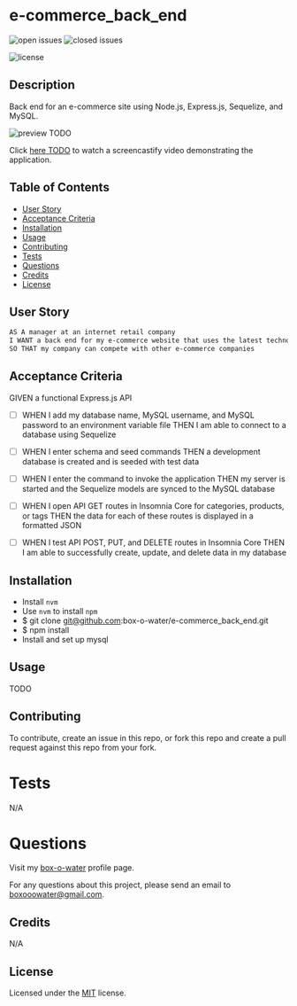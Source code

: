# e-commerce_back_end

![open issues](https://img.shields.io/github/issues-raw/box-o-water/e-commerce_back_end)
![closed issues](https://img.shields.io/github/issues-closed-raw/box-o-water/e-commerce_back_end)

![license](https://img.shields.io/static/v1?label=license&message=MIT&color=blue)

## Description

Back end for an e-commerce site using Node.js, Express.js, Sequelize, and MySQL.

![preview TODO]()

Click [here TODO]() to watch a screencastify video demonstrating the application.

## Table of Contents

- [User Story](#user-story)
- [Acceptance Criteria](#acceptance-criteria)
- [Installation](#installation)
- [Usage](#usage)
- [Contributing](#contributing)
- [Tests](#tests)
- [Questions](#questions)
- [Credits](#credits)
- [License](#license)

## User Story

```md
AS A manager at an internet retail company
I WANT a back end for my e-commerce website that uses the latest technologies
SO THAT my company can compete with other e-commerce companies
```

## Acceptance Criteria

GIVEN a functional Express.js API

- [ ] WHEN I add my database name, MySQL username, and MySQL password to an environment variable file
      THEN I am able to connect to a database using Sequelize

- [ ] WHEN I enter schema and seed commands
      THEN a development database is created and is seeded with test data

- [ ] WHEN I enter the command to invoke the application
      THEN my server is started and the Sequelize models are synced to the MySQL database

- [ ] WHEN I open API GET routes in Insomnia Core for categories, products, or tags
      THEN the data for each of these routes is displayed in a formatted JSON

- [ ] WHEN I test API POST, PUT, and DELETE routes in Insomnia Core
      THEN I am able to successfully create, update, and delete data in my database

## Installation

- Install `nvm`
- Use `nvm` to install `npm`
- $ git clone git@github.com:box-o-water/e-commerce_back_end.git
- $ npm install
- Install and set up mysql

## Usage

TODO

## Contributing

To contribute, create an issue in this repo, or fork this repo and create a pull request against this repo from your fork.

# Tests

N/A

# Questions

Visit my [box-o-water](https://github.com/box-o-water) profile page.

For any questions about this project, please send an email to <boxooowater@gmail.com>.

## Credits

N/A

## License

Licensed under the [MIT](/LICENSE) license.
